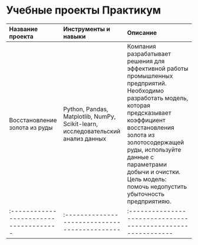 # Учебные проекты Практикум

| Название проекта                       | Инструменты и навыки                          | Описание                                                   | 
| :------------------------------------- | :-------------------------------------------- |:-----------------------------------------------------------| 
| Восстановление золота из руды | Python, Pandas, Matplotlib, NumPy, Scikit-learn, исследовательский анализ данных | Компания разрабатывает решения для эффективной работы промышленных предприятий. Необходимо разработать модель, которая предсказывает коэффициент восстановления золота из золотосодержащей руды, используйте данные с параметрами добычи и очистки. Цель модель: помочь недопустить убыточность предприятияю. | 
| :------------------------------------- | :-------------------------------------------- |:-----------------------------------------------------------| 
